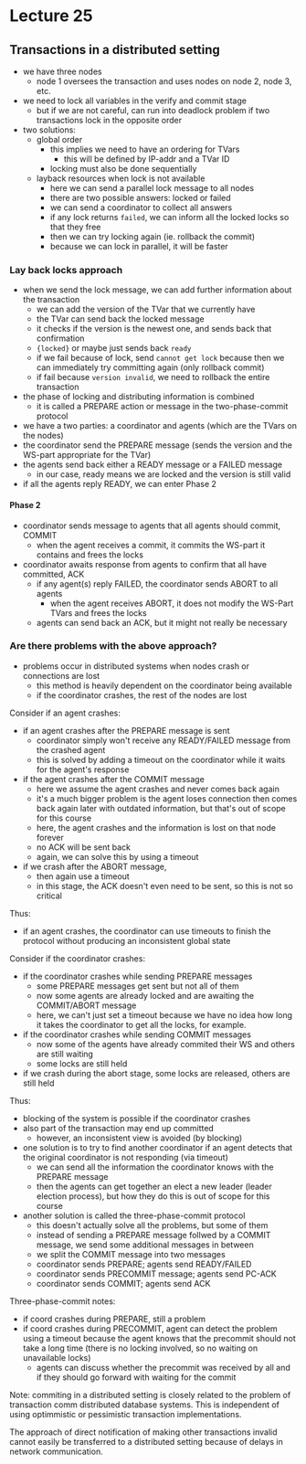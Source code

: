 # Lecture 25

## Transactions in a distributed setting
- we have three nodes
  - node 1 oversees the transaction and uses nodes on node 2, node 3, etc.
- we need to lock all variables in the verify and commit stage
  - but if we are not careful, can run into deadlock problem if two transactions lock in the opposite order
- two solutions:
  - global order
    - this implies we need to have an ordering for TVars
      - this will be defined by IP-addr and a TVar ID
    - locking must also be done sequentially
  - layback resources when lock is not available
    - here we can send a parallel lock message to all nodes
    - there are two possible answers: locked or failed
    - we can send a coordinator to collect all answers
    - if any lock returns `failed`, we can inform all the locked locks so that they free
    - then we can try locking again (ie. rollback the commit)
    - because we can lock in parallel, it will be faster

### Lay back locks approach
- when we send the lock message, we can add further information about the transaction
  - we can add the version of the TVar that we currently have
  - the TVar can send back the locked message
  - it checks if the version is the newest one, and sends back that confirmation
  - `{locked}` or maybe just sends back `ready`
  - if we fail because of lock, send `cannot get lock` because then we can immediately try committing again (only rollback commit)
  - if fail because `version invalid`, we need to rollback the entire transaction
- the phase of locking and distributing information is combined
  - it is called a PREPARE action or message in the two-phase-commit protocol
- we have a two parties: a coordinator and agents (which are the TVars on the nodes)
- the coordinator send the PREPARE message (sends the version and the WS-part appropriate for the TVar)
- the agents send back either a READY message or a FAILED message
  - in our case, ready means we are locked and the version is still valid
- if all the agents reply READY, we can enter Phase 2

#### Phase 2
- coordinator sends message to agents that all agents should commit, COMMIT
  - when the agent receives a commit, it commits the WS-part it contains and frees the locks
- coordinator awaits response from agents to confirm that all have committed, ACK
  - if any agent(s) reply FAILED, the coordinator sends ABORT to all agents
    - when the agent receives ABORT, it does not modify the WS-Part TVars and frees the locks
  - agents can send back an ACK, but it might not really be necessary


### Are there problems with the above approach?
- problems occur in distributed systems when nodes crash or connections are lost
  - this method is heavily dependent on the coordinator being available
  - if the coordinator crashes, the rest of the nodes are lost

Consider if an agent crashes:

- if an agent crashes after the PREPARE message is sent
  - coordinator simply won't receive any READY/FAILED message from the crashed agent
  - this is solved by adding a timeout on the coordinator while it waits for the agent's response
- if the agent crashes after the COMMIT message
  - here we assume the agent crashes and never comes back again
  - it's a much bigger problem is the agent loses connection then comes back again later with outdated information, but that's out of scope for this course
  - here, the agent crashes and the information is lost on that node forever
  - no ACK will be sent back
  - again, we can solve this by using a timeout
- if we crash after the ABORT message,
  - then again use a timeout
  - in this stage, the ACK doesn't even need to be sent, so this is not so critical

Thus:

- if an agent crashes, the coordinator can use timeouts to finish the protocol without producing an inconsistent global state

Consider if the coordinator crashes:

- if the coordinator crashes while sending PREPARE messages
  - some PREPARE messages get sent but not all of them
  - now some agents are already locked and are awaiting the COMMIT/ABORT message
  - here, we can't just set a timeout because we have no idea how long it takes the coordinator to get all the locks, for example.
- if the coordinator crashes while sending COMMIT messages
  - now some of the agents have already commited their WS and others are still waiting
  - some locks are still held
- if we crash during the abort stage, some locks are released, others are still held

Thus:

- blocking of the system is possible if the coordinator crashes
- also part of the transaction may end up committed
  - however, an inconsistent view is avoided (by blocking)
- one solution is to try to find another coordinator if an agent detects that the original coordinator is not responding (via timeout)
  - we can send all the information the coordinator knows with the PREPARE message
  - then the agents can get together an elect a new leader (leader election process), but how they do this is out of scope for this course
- another solution is called the three-phase-commit protocol
  - this doesn't actually solve all the problems, but some of them
  - instead of sending a PREPARE message follwed by a COMMIT message, we send some additional messages in between
  - we split the COMMIT message into two messages
  - coordinator sends PREPARE; agents send READY/FAILED
  - coordinator sends PRECOMMIT message; agents send PC-ACK
  - coordinator sends COMMIT; agents send ACK

Three-phase-commit notes:

- if coord crashes during PREPARE, still a problem
- if coord crashes during PRECOMMIT, agent can detect the problem using a timeout because the agent knows that the precommit should not take a long time (there is no locking involved, so no waiting on unavailable locks)
  - agents can discuss whether the precommit was received by all and if they should go forward with waiting for the commit

Note: commiting in a distributed setting is closely related to the problem of transaction comm distributed database systems. This is independent of using optimmistic or pessimistic transaction implementations.

The approach of direct notification of making other transactions invalid cannot easily be transferred to a distributed setting because of delays in network communication.
